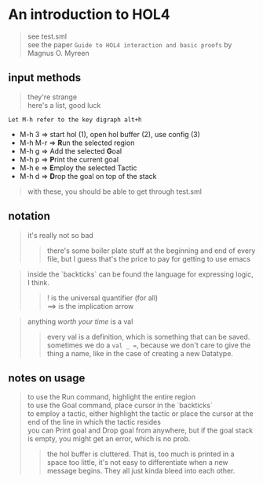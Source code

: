 # An introduction to HOL4
> see test.sml  
> see the paper `Guide to HOL4 interaction and basic proofs` by Magnus O. Myreen  

## input methods
> they're strange  
> here's a list, good luck  

`Let M-h refer to the key digraph alt+h`  
+ M-h 3 => start hol (1), open hol buffer (2), use config (3)  
+ M-h M-r => **R**un the selected region  
+ M-h g => Add the selected **G**oal  
+ M-h p => **P**rint the current goal  
+ M-h e => **E**mploy the selected Tactic  
+ M-h d => **D**rop the goal on top of the stack  

> with these, you should be able to get through test.sml

## notation
> it's really not so bad  
>> there's some boiler plate stuff at the beginning and end of every file, but I guess that's the price to pay for getting to use emacs  

> inside the \`backticks\` can be found the language for expressing logic, I think.  
>> ! is the universal quantifier (for all)  
>> ==> is the implication arrow  

> anything *worth your time* is a val  
>> every val is a definition, which is something that can be saved.  
>> sometimes we do a `val _ =`, because we don't care to give the thing a name, like in the case of creating a new Datatype.  

## notes on usage
> to use the Run command, highlight the entire region  
> to use the Goal command, place cursor in the \`backticks\`  
> to employ a tactic, either highlight the tactic or place the cursor at the end of the line in which the tactic resides  
> you can Print goal and Drop goal from anywhere, but if the goal stack is empty, you might get an error, which is no prob.  
>> the hol buffer is cluttered. That is, too much is printed in a space too little, it's not easy to differentiate when a new message begins. They all just kinda bleed into each other.  